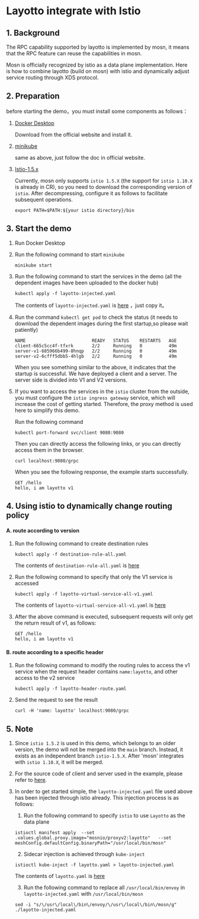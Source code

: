 # Layotto integrate with Istio

## 1. Background

The RPC capability supported by layotto is implemented by mosn, it means that the RPC feature can reuse the capabilities in mosn.

Mosn is officially recognized by istio as a data plane implementation. Here is how to combine layotto (build on mosn) with istio and dynamically adjust service routing through XDS protocol.

## 2. Preparation

before starting the demo，you must install some components as follows：
1. [Docker Desktop](https://www.docker.com/products/docker-desktop)

   Download from the official website and install it. 

2. [minikube](https://minikube.sigs.k8s.io/docs/start/)

   same as above, just follow the doc in official website.

3. [Istio-1.5.x](https://github.com/istio/istio/releases/tag/1.5.2)

   Currently, mosn only supports `istio 1.5.X` (the support for `istio 1.10.X` is already in CR), so you need to download the corresponding version of `istio`. After decompressing, configure it as follows to facilitate subsequent operations.

   ```
   export PATH=$PATH:${your istio directory}/bin
   ```

## 3. Start the demo

1. Run Docker Desktop
2. Run the following command to start `minikube`
   
   ```
   minikube start
   ```
   
3. Run the following command to start the services in the demo (all the dependent images have been uploaded to the docker hub)
   
   ```
   kubectl apply -f layotto-injected.yaml
   ```
   
   The contents of `layotto-injected.yaml` is [here](https://github.com/mosn/layotto/blob/istio-1.5.x/demo/istio/layotto-injected.yaml) ，just copy it。
4. Run the command `kubectl get pod` to check the status (it needs to download the dependent images during the first startup,so please wait patiently)
   
   ```
   NAME                         READY   STATUS    RESTARTS   AGE
   client-665c5cc4f-tfxrk       2/2     Running   0          49m
   server-v1-685966b499-8hnqp   2/2     Running   0          49m
   server-v2-6cfff5dbb5-4hlgb   2/2     Running   0          49m
   ```
   
   When you see something similar to the above, it indicates that the startup is successful. We have deployed a client and a server. The server side is divided into V1 and V2 versions.
   
5. If you want to access the services in the `istio` cluster from the outside, you must configure the `istio ingress gateway` service, which will increase the cost of getting started. Therefore, the proxy method is used here to simplify this demo.

   Run the following command
   
   ```
   kubectl port-forward svc/client 9080:9080
   ```
   
   Then you can directly access the following links, or you can directly access them in the browser.
   
   ```
   curl localhost:9080/grpc
   ```
   
   When you see the following response, the example starts successfully.
   
   ```
   GET /hello 
   hello, i am layotto v1
   ```
   
## 4. Using istio to dynamically change routing policy

#### A. route according to version
1. Run the following command to create destination rules
   
   ```
   kubectl apply -f destination-rule-all.yaml
   ```
   
   The contents of `destination-rule-all.yaml` is [here](https://github.com/mosn/layotto/blob/istio-1.5.x/demo/istio/layotto-destination-rule-all.yaml)

2. Run the following command to specify that only the V1 service is accessed
   
   ```
   kubectl apply -f layotto-virtual-service-all-v1.yaml
   ```
   
   The contents of `layotto-virtual-service-all-v1.yaml` is [here](https://github.com/mosn/layotto/blob/istio-1.5.x/demo/istio/layotto-virtual-service-all-v1.yaml)
3. After the above command is executed, subsequent requests will only get the return result of v1, as follows:
   
   ```
   GET /hello 
   hello, i am layotto v1
   ```
   
#### B. route according to a specific header
1. Run the following command to modify the routing rules to access the v1 service when the request header contains `name:layotto`, and other access to the v2 service
   
   ```
   kubectl apply -f layotto-header-route.yaml
   ```
   
2. Send the request to see the result
   
   ```
   curl -H 'name: layotto' localhost:9080/grpc
   ```

## 5. Note

1. Since `istio 1.5.2` is used in this demo, which belongs to an older version, the demo will not be merged into the `main` branch. Instead, it exists as an independent branch `istio-1.5.X`. After 'mosn' integrates with `istio 1.10.X`, it will be merged.
2. For the source code of client and server used in the example, please refer to [here](https://github.com/mosn/layotto/tree/istio-1.5.x/demo/istio).
3. In order to get started simple, the `layotto-injected.yaml` file used above has been injected through istio already. This injection process is as follows:
   1. Run the following command to specify `istio` to use `Layotto` as the data plane
   
   ```
   istioctl manifest apply  --set .values.global.proxy.image="mosnio/proxyv2:layotto"   --set meshConfig.defaultConfig.binaryPath="/usr/local/bin/mosn"
   ```
   
   2. Sidecar injection is achieved through `kube-inject`
   
   ```
   istioctl kube-inject -f layotto.yaml > layotto-injected.yaml
   ```
   
   The contents of `layotto.yaml` is [here](https://github.com/mosn/layotto/blob/istio-1.5.x/demo/istio/layotto.yaml)
   
   3. Run the following command to replace all `/usr/local/bin/envoy` in `layotto-injected.yaml` with `/usr/local/bin/mosn`
   
   ```
   sed -i "s/\/usr\/local\/bin\/envoy/\/usr\/local\/bin\/mosn/g" ./layotto-injected.yaml
   ```

